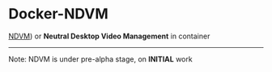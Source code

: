 Docker-NDVM
====

[NDVM](https://github.com/NDVM/NDVM)) or **Neutral Desktop Video Management** in container

---

Note: NDVM is under pre-alpha stage, on **INITIAL** work

